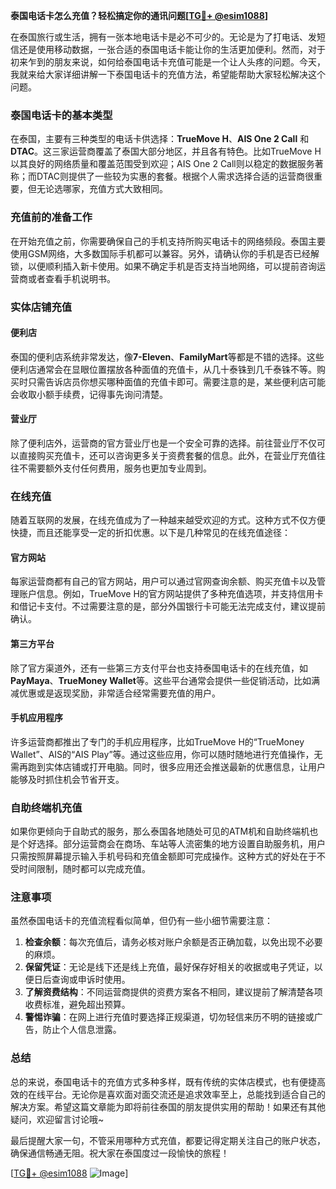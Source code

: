 **泰国电话卡怎么充值？轻松搞定你的通讯问题[[TG💪+ @esim1088](https://t.me/s/esim1088)]**

在泰国旅行或生活，拥有一张本地电话卡是必不可少的。无论是为了打电话、发短信还是使用移动数据，一张合适的泰国电话卡能让你的生活更加便利。然而，对于初来乍到的朋友来说，如何给泰国电话卡充值可能是一个让人头疼的问题。今天，我就来给大家详细讲解一下泰国电话卡的充值方法，希望能帮助大家轻松解决这个问题。

### 泰国电话卡的基本类型

在泰国，主要有三种类型的电话卡供选择：**TrueMove H**、**AIS One 2 Call** 和 **DTAC**。这三家运营商覆盖了泰国大部分地区，并且各有特色。比如TrueMove H以其良好的网络质量和覆盖范围受到欢迎；AIS One 2 Call则以稳定的数据服务著称；而DTAC则提供了一些较为实惠的套餐。根据个人需求选择合适的运营商很重要，但无论选哪家，充值方式大致相同。

### 充值前的准备工作

在开始充值之前，你需要确保自己的手机支持所购买电话卡的网络频段。泰国主要使用GSM网络，大多数国际手机都可以兼容。另外，请确认你的手机是否已经解锁，以便顺利插入新卡使用。如果不确定手机是否支持当地网络，可以提前咨询运营商或者查看手机说明书。

### 实体店铺充值

#### 便利店
泰国的便利店系统非常发达，像**7-Eleven**、**FamilyMart**等都是不错的选择。这些便利店通常会在显眼位置摆放各种面值的充值卡，从几十泰铢到几千泰铢不等。购买时只需告诉店员你想买哪种面值的充值卡即可。需要注意的是，某些便利店可能会收取小额手续费，记得事先询问清楚。

#### 营业厅
除了便利店外，运营商的官方营业厅也是一个安全可靠的选择。前往营业厅不仅可以直接购买充值卡，还可以咨询更多关于资费套餐的信息。此外，在营业厅充值往往不需要额外支付任何费用，服务也更加专业周到。

### 在线充值

随着互联网的发展，在线充值成为了一种越来越受欢迎的方式。这种方式不仅方便快捷，而且还能享受一定的折扣优惠。以下是几种常见的在线充值途径：

#### 官方网站
每家运营商都有自己的官方网站，用户可以通过官网查询余额、购买充值卡以及管理账户信息。例如，TrueMove H的官方网站提供了多种充值选项，并支持信用卡和借记卡支付。不过需要注意的是，部分外国银行卡可能无法完成支付，建议提前确认。

#### 第三方平台
除了官方渠道外，还有一些第三方支付平台也支持泰国电话卡的在线充值，如**PayMaya**、**TrueMoney Wallet**等。这些平台通常会提供一些促销活动，比如满减优惠或是返现奖励，非常适合经常需要充值的用户。

#### 手机应用程序
许多运营商都推出了专门的手机应用程序，比如TrueMove H的“TrueMoney Wallet”、AIS的“AIS Play”等。通过这些应用，你可以随时随地进行充值操作，无需再跑到实体店铺或打开电脑。同时，很多应用还会推送最新的优惠信息，让用户能够及时抓住机会节省开支。

### 自助终端机充值

如果你更倾向于自助式的服务，那么泰国各地随处可见的ATM机和自助终端机也是个好选择。部分运营商会在商场、车站等人流密集的地方设置自助服务机，用户只需按照屏幕提示输入手机号码和充值金额即可完成操作。这种方式的好处在于不受时间限制，随时都可以完成充值。

### 注意事项

虽然泰国电话卡的充值流程看似简单，但仍有一些小细节需要注意：

1. **检查余额**：每次充值后，请务必核对账户余额是否正确加载，以免出现不必要的麻烦。
2. **保留凭证**：无论是线下还是线上充值，最好保存好相关的收据或电子凭证，以便日后查询或申诉时使用。
3. **了解资费结构**：不同运营商提供的资费方案各不相同，建议提前了解清楚各项收费标准，避免超出预算。
4. **警惕诈骗**：在网上进行充值时要选择正规渠道，切勿轻信来历不明的链接或广告，防止个人信息泄露。

### 总结

总的来说，泰国电话卡的充值方式多种多样，既有传统的实体店模式，也有便捷高效的在线平台。无论你是喜欢面对面交流还是追求效率至上，总能找到适合自己的解决方案。希望这篇文章能为即将前往泰国的朋友提供实用的帮助！如果还有其他疑问，欢迎留言讨论哦~

最后提醒大家一句，不管采用哪种方式充值，都要记得定期关注自己的账户状态，确保通信畅通无阻。祝大家在泰国度过一段愉快的旅程！

[[TG💪+ @esim1088](https://t.me/s/esim1088) ![Image](https://i.postimg.cc/4NQfJmqS/Snipaste-2025-05-13-00-14-12.png)]